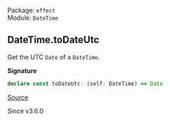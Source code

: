 Package: `effect`<br />
Module: `DateTime`<br />

## DateTime.toDateUtc

Get the UTC `Date` of a `DateTime`.

**Signature**

```ts
declare const toDateUtc: (self: DateTime) => Date
```

[Source](https://github.com/Effect-TS/effect/tree/main/packages/effect/src/DateTime.ts#L817)

Since v3.6.0